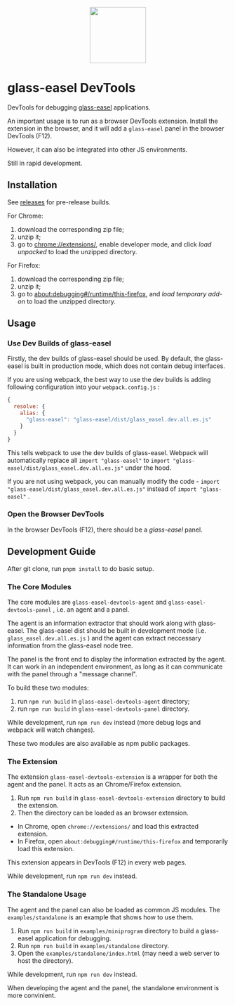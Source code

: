 <p align="center">
  <img src="https://github.com/wechat-miniprogram/glass-easel/blob/master/logo_256.png" style="width: 128px" />
</p>

# glass-easel DevTools

DevTools for debugging [glass-easel](https://github.com/wechat-miniprogram/glass-easel) applications.

An important usage is to run as a browser DevTools extension. Install the extension in the browser, and it will add a `glass-easel` panel in the browser DevTools (F12).

However, it can also be integrated into other JS environments.

Still in rapid development.


## Installation

See [releases](https://github.com/wechat-miniprogram/glass-easel-devtools/releases) for pre-release builds.

For Chrome:

1. download the corresponding zip file;
1. unzip it;
1. go to [chrome://extensions/](chrome://extensions/), enable developer mode, and click *load unpacked* to load the unzipped directory.

For Firefox:

1. download the corresponding zip file;
1. unzip it;
1. go to [about:debugging#/runtime/this-firefox](about:debugging#/runtime/this-firefox), and *load temporary add-on* to load the unzipped directory.


## Usage

### Use Dev Builds of glass-easel

Firstly, the dev builds of glass-easel should be used. By default, the glass-easel is built in production mode, which does not contain debug interfaces.

If you are using webpack, the best way to use the dev builds is adding following configuration into your `webpack.config.js` :

```js
{
  resolve: {
    alias: {
      "glass-easel": "glass-easel/dist/glass_easel.dev.all.es.js"
    }
  }
}
```

This tells webpack to use the dev builds of glass-easel. Webpack will automatically replace all `import "glass-easel"` to `import "glass-easel/dist/glass_easel.dev.all.es.js"` under the hood.

If you are not using webpack, you can manually modify the code - `import "glass-easel/dist/glass_easel.dev.all.es.js"` instead of `import "glass-easel"` .

### Open the Browser DevTools

In the browser DevTools (F12), there should be a *glass-easel* panel.


## Development Guide

After git clone, run `pnpm install` to do basic setup.

### The Core Modules

The core modules are `glass-easel-devtools-agent` and `glass-easel-devtools-panel` , i.e. an agent and a panel.

The agent is an information extractor that should work along with glass-easel. The glass-easel dist should be built in development mode (i.e. `glass_easel.dev.all.es.js` ) and the agent can extract neccessary information from the glass-easel node tree.

The panel is the front end to display the information extracted by the agent. It can work in an independent environment, as long as it can communicate with the panel through a "message channel".

To build these two modules:

1. run `npm run build` in `glass-easel-devtools-agent` directory;
1. run `npm run build` in `glass-easel-devtools-panel` directory.

While development, run `npm run dev` instead (more debug logs and webpack will watch changes).

These two modules are also available as npm public packages.

### The Extension

The extension `glass-easel-devtools-extension` is a wrapper for both the agent and the panel. It acts as an Chrome/Firefox extension.

1. Run `npm run build` in `glass-easel-devtools-extension` directory to build the extension.
1. Then the directory can be loaded as an browser extension.
  * In Chrome, open `chrome://extensions/` and load this extracted extension.
  * In Firefox, open `about:debugging#/runtime/this-firefox` and temporarily load this extension.

This extension appears in DevTools (F12) in every web pages.

While development, run `npm run dev` instead.

### The Standalone Usage

The agent and the panel can also be loaded as common JS modules. The `examples/standalone` is an example that shows how to use them.

1. Run `npm run build` in `examples/miniprogram` directory to build a glass-easel application for debugging.
1. Run `npm run build` in `examples/standalone` directory.
1. Open the `examples/standalone/index.html` (may need a web server to host the directory).

While development, run `npm run dev` instead.

When developing the agent and the panel, the standalone environment is more convinient.
